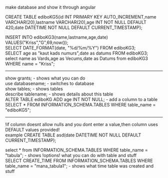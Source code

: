 make database and show it through angular       

CREATE TABLE ediboKG5(id INT PRIMARY KEY AUTO_INCREMENT,name VARCHAR(20),lastname VARCHAR(20),age INT NOT NULL DEFAULT 420,date DATETIME NOT NULL DEFAULT CURRENT_TIMESTAMP);                 
          
INSERT INTO ediboKG3(name,lastname,age,date) VALUES("Kriss","G",69,now());          
SELECT DATE_FORMAT(date, "%d/%m/%Y") FROM ediboKG3;         
SELECT age as "kaut kads numurs",date as datums FROM ediboKG3;  
select name as Vards,age as Vecums,date as Datums from ediboKG3 WHERE name = "Kriss";

    
------------------------------------------------------------------
show grants; - shows what you can do        
use databasename; - switches to database    
show tables; - shows tables     
describe tablename; - shows details about this table    
ALTER TABLE ediboKG ADD age INT NOT NULL; - add a column to a table             
SELECT * FROM INFORMATION_SCHEMA.TABLES WHERE table_name = "ediboKG5";                    

------------------------------------------------------------------
!if column doesnt allow nulls and you dont enter a value,then column uses DEFAULT values provided!            
example CREATE TABLE asd(date DATETIME NOT NULL DEFAULT CURRENT_TIMESTAMP);     























select * from INFORMATION_SCHEMA.TABLES WHERE table_name = "tabula"; - shows !options! what you can do with table and stuff    
SELECT CREATE_TIME FROM INFORMATION_SCHEMA.TABLES WHERE table_name = "mana_tabula1"; - shows what time table was created and stuff     

